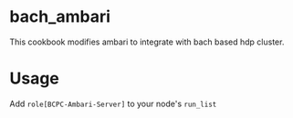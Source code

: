 # bach_ambari

This cookbook modifies ambari to integrate with bach based hdp cluster.

# Usage
Add `role[BCPC-Ambari-Server]` to your node's `run_list`
